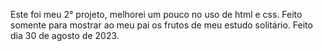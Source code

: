 Este foi meu 2° projeto, melhorei um pouco no uso de html e css. Feito somente para mostrar ao meu pai os frutos de meu estudo solitário. Feito dia 30 de agosto de 2023.
